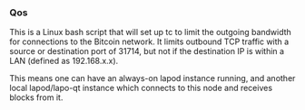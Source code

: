 ### Qos ###

This is a Linux bash script that will set up tc to limit the outgoing bandwidth for connections to the Bitcoin network. It limits outbound TCP traffic with a source or destination port of 31714, but not if the destination IP is within a LAN (defined as 192.168.x.x).

This means one can have an always-on lapod instance running, and another local lapod/lapo-qt instance which connects to this node and receives blocks from it.
